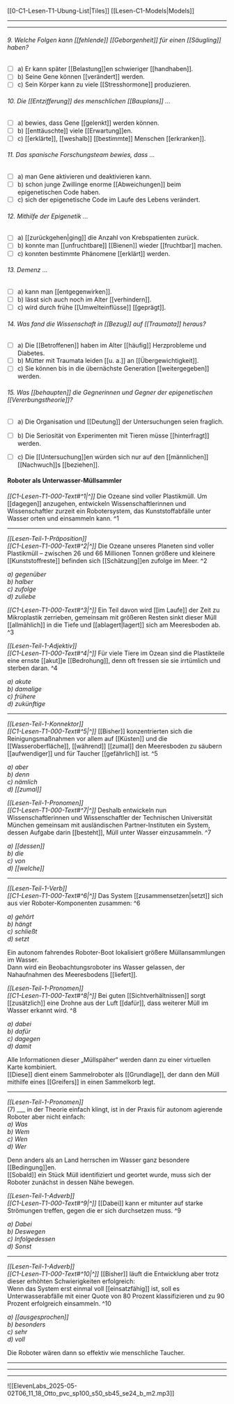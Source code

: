 [[0-C1-Lesen-T1-Ubung-List|Tiles]]
[[Lesen-C1-Models|Models]]

---
---

###### 9. Welche Folgen kann [[fehlende]] [[Geborgenheit]] für einen [[Säugling]] haben?
- [ ] a) Er kann später [[Belastung]]en schwieriger [[handhaben]].  
- [ ] b) Seine Gene können [[verändert]] werden.  
- [ ] c) Sein Körper kann zu viele [[Stresshormone]] produzieren.

###### 10. Die [[Entzifferung]] des menschlichen [[Bauplans]] …
- [ ] a) bewies, dass Gene [[gelenkt]] werden können.  
- [ ] b) [[enttäuschte]] viele [[Erwartung]]en.  
- [ ] c) [[erklärte]], [[weshalb]] [[bestimmte]] Menschen [[erkranken]].

###### 11. Das spanische Forschungsteam bewies, dass …
- [ ] a) man Gene aktivieren und deaktivieren kann.  
- [ ] b) schon junge Zwillinge enorme [[Abweichungen]] beim epigenetischen Code haben.  
- [ ] c) sich der epigenetische Code im Laufe des Lebens verändert.

###### 12. Mithilfe der Epigenetik …
- [ ] a) [[zurückgehen|ging]] die Anzahl von Krebspatienten zurück.  
- [ ] b) konnte man [[unfruchtbare]] [[Bienen]] wieder [[fruchtbar]] machen.  
- [ ] c) konnten bestimmte Phänomene [[erklärt]] werden.

###### 13. Demenz …
- [ ] a) kann man [[entgegenwirken]].  
- [ ] b) lässt sich auch noch im Alter [[verhindern]].  
- [ ] c) wird durch frühe [[Umwelteinflüsse]] [[geprägt]].

###### 14. Was fand die Wissenschaft in [[Bezug]] auf [[Traumata]] heraus?
- [ ] a) Die [[Betroffenen]] haben im Alter [[häufig]] Herzprobleme und Diabetes. 
- [ ] b) Mütter mit Traumata leiden [[u. a.]] an [[Übergewichtigkeit]].
- [ ] c) Sie können bis in die übernächste Generation [[weitergegeben]] werden.

###### 15. Was [[behaupten]] die Gegnerinnen und Gegner der epigenetischen [[Vererbungstheorie]]?
- [ ] a) Die Organisation und [[Deutung]] der Untersuchungen seien fraglich.  
- [ ] b) Die Seriosität von Experimenten mit Tieren müsse [[hinterfragt]] werden.  
- [ ] c) Die [[Untersuchung]]en würden sich nur auf den [[männlichen]] [[Nachwuch]]s [[beziehen]].




#### Roboter als Unterwasser-Müllsammler  

*[[C1-Lesen-T1-000-Text#^1|^]]* Die Ozeane sind voller Plastikmüll. Um [[dagegen]] anzugehen, entwickeln Wissenschaftlerinnen und Wissenschaftler zurzeit ein Robotersystem, das Kunststoffabfälle unter Wasser orten und einsammeln kann. ^1


---

*[[Lesen-Teil-1-Präposition]]*  
*[[C1-Lesen-T1-000-Text#^2|^]]* Die Ozeane unseres Planeten sind voller Plastikmüll – zwischen 26 und 66 Millionen Tonnen größere und kleinere [[Kunststoffreste]] befinden sich [[Schätzung]]en zufolge im Meer. ^2

*a) gegenüber*  
*b) halber*  
*c) zufolge*  
*d) zuliebe*

*[[C1-Lesen-T1-000-Text#^3|^]]* Ein Teil davon wird [[im Laufe]] der Zeit zu Mikroplastik zerrieben, gemeinsam mit größeren Resten sinkt dieser Müll [[allmählich]] in die Tiefe und [[ablagert|lagert]] sich am Meeresboden ab. ^3
  

*[[Lesen-Teil-1-Adjektiv]]*  
*[[C1-Lesen-T1-000-Text#^4|^]]* Für viele Tiere im Ozean sind die Plastikteile eine ernste [[akut]]e [[Bedrohung]], denn oft fressen sie sie irrtümlich und sterben daran. ^4
 
*a) akute*  
*b) damalige*  
*c) frühere*  
*d) zukünftige*

---

*[[Lesen-Teil-1-Konnektor]]*  
*[[C1-Lesen-T1-000-Text#^5|^]]* [[Bisher]] konzentrierten sich die Reinigungsmaßnahmen vor allem auf [[Küsten]] und die [[Wasseroberfläche]], [[während]] [[zumal]] den Meeresboden zu säubern [[aufwendiger]] und für Taucher [[gefährlich]] ist. ^5

*a) aber*  
*b) denn*  
*c) nämlich*  
*d) [[zumal]]*

*[[Lesen-Teil-1-Pronomen]]*  
*[[C1-Lesen-T1-000-Text#^7|^]]* Deshalb entwickeln nun Wissenschaftlerinnen und Wissenschaftler der Technischen Universität München gemeinsam mit ausländischen Partner-Instituten ein System, dessen Aufgabe darin [[besteht]], Müll unter Wasser einzusammeln. ^7

*a) [[dessen]]*  
*b) die*  
*c) von*  
*d) [[welche]]*

---

*[[Lesen-Teil-1-Verb]]*  
*[[C1-Lesen-T1-000-Text#^6|^]]* Das System [[zusammensetzen|setzt]] sich aus vier Roboter-Komponenten zusammen: ^6

*a) gehört*  
*b) hängt*  
*c) schließt*  
*d) setzt*

Ein autonom fahrendes Roboter-Boot lokalisiert größere Müllansammlungen im Wasser.  
Dann wird ein Beobachtungsroboter ins Wasser gelassen, der Nahaufnahmen des Meeresbodens [[liefert]].  

*[[Lesen-Teil-1-Pronomen]]*  
*[[C1-Lesen-T1-000-Text#^8|^]]* Bei guten [[Sichtverhältnissen]] sorgt [[zusätzlich]] eine Drohne aus der Luft [[dafür]], dass weiterer Müll im Wasser erkannt wird. ^8

*a) dabei*  
*b) dafür*  
*c) dagegen*  
*d) damit*

Alle Informationen dieser „Müllspäher“ werden dann zu einer virtuellen Karte kombiniert.  
[[Diese]] dient einem Sammelroboter als [[Grundlage]], der dann den Müll mithilfe eines [[Greifers]] in einen Sammelkorb legt.

---

*[[Lesen-Teil-1-Pronomen]]*  
(7) ___ in der Theorie einfach klingt, ist in der Praxis für autonom agierende Roboter aber nicht einfach:  
	*a) Was*  
	*b) Wem*  
	*c) Wen*  
	*d) Wer*

Denn anders als an Land herrschen im Wasser ganz besondere [[Bedingung]]en.  
[[Sobald]] ein Stück Müll identifiziert und geortet wurde, muss sich der Roboter zunächst in dessen Nähe bewegen.  

*[[Lesen-Teil-1-Adverb]]*  
*[[C1-Lesen-T1-000-Text#^9|^]]* [[Dabei]] kann er mitunter auf starke Strömungen treffen, gegen die er sich durchsetzen muss. ^9

*a) Dabei*  
*b) Deswegen*  
*c) Infolgedessen*  
*d) Sonst*

---

*[[Lesen-Teil-1-Adverb]]*  
*[[C1-Lesen-T1-000-Text#^10|^]]* [[Bisher]] läuft die Entwicklung aber trotz dieser erhöhten Schwierigkeiten erfolgreich:  
Wenn das System erst einmal voll [[einsatzfähig]] ist, soll es Unterwasserabfälle mit einer Quote von 80 Prozent klassifizieren und zu 90 Prozent erfolgreich einsammeln. ^10

*a) [[ausgesprochen]]*  
*b) besonders*  
*c) sehr*  
*d) voll*

Die Roboter wären dann so effektiv wie menschliche Taucher.

---
---
---

![[ElevenLabs_2025-05-02T06_11_18_Otto_pvc_sp100_s50_sb45_se24_b_m2.mp3]]
